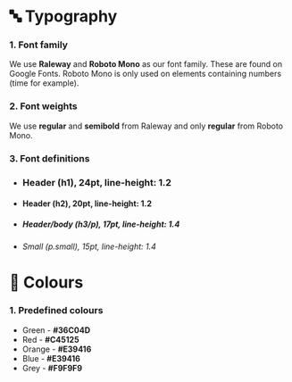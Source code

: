 # 🔤 Typography
### 1. Font family
We use **Raleway** and **Roboto Mono** as our font family. These are found on Google Fonts. Roboto Mono is only used on elements containing numbers (time for example).

### 2. Font weights
We use **regular** and **semibold** from Raleway and only **regular** from Roboto Mono.

### 3. Font definitions
* ### Header (h1), 24pt, line-height: 1.2
* #### Header (h2), 20pt, line-height: 1.2
* ##### Header/body (h3/p), 17pt, line-height: 1.4
* ###### Small (p.small), 15pt, line-height: 1.4

# 🎨 Colours
### 1. Predefined colours
* Green - **#36C04D**
* Red - **#C45125**
* Orange - **#E39416**
* Blue - **#E39416**
* Grey - **#F9F9F9**
